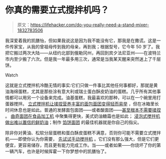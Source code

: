# 你真的需要立式搅拌机吗？

> 原文：<https://lifehacker.com/do-you-really-need-a-stand-mixer-1832783506>

我深爱着我的凯膳怡，但如果我说这是因为我不能没有它，那我是在撒谎。这是一件传家宝，从我的曾祖母传到我的母亲，再到我；根据型号，它今年 50 岁了。我把它搬过两次大陆——从纽约北部到俄勒冈州，再回到宾夕法尼亚州——在波特兰市内至少搬了六次。但是我一年最多用三次，通常是当我某天醒来突然迷上了千层饼。

Watch

这就是立式搅拌机冷酷无情的事实:它们只做一件事比其他任何事都好，那就是黄油海绵蛋糕，尤其是那些涂有意大利或瑞士蛋白酥皮奶油的蛋糕。几乎所有其他事情都可以用另一个设备来完成。油基蛋糕，我最喜欢的那种，可以在一个碗里用打蛋器搅拌。 [立式搅拌机让揉捏营养丰富的面包面团变得轻而易举](https://skillet.lifehacker.com/i-tried-aldis-60-stand-mixer-and-its-pretty-good-1819492945) ，但在冰箱里长时间休息也是如此。普通的发酵面包面团——或者酸面团——[甚至根本不需要揉捏](https://skillet.lifehacker.com/clean-out-your-fridge-by-baking-some-bread-1823311147) 。 [曲奇面团在食品加工机](https://skillet.lifehacker.com/you-can-make-most-cookies-with-cold-hard-butter-1830983979) 中聚集得更快，美式奶油糖霜也是如此； [浸泡式搅拌机做出难以置信的鲜奶油](https://lifehacker.com/make-fresh-whipped-cream-with-a-hand-blender-1741360322)；制作 [馅饼面团](https://skillet.lifehacker.com/for-better-pie-crust-resort-to-violence-1798295233) 的最佳机器就是你自己的指尖。

除非你对黄油、松软分层蛋糕和蛋白酥皮蛋糕不满意，否则你可能不需要立式搅拌机——即使你认为你需要， [先试试手动搅拌机](https://lifehacker.com/buy-the-cheap-thing-first-1832358114) 。它们没有那么强大，但是它们更便宜，更容易储存，而且更有能力完成工作。当——或者如果——你烧坏了你的第一辆汽车，也许是时候挥霍一下你梦想中的凯膳怡了。